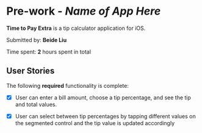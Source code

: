 # Pre-work - *Name of App Here*

**Time to Pay Extra** is a tip calculator application for iOS.

Submitted by: **Beide Liu**

Time spent: **2** hours spent in total

## User Stories

The following **required** functionality is complete:

* [x] User can enter a bill amount, choose a tip percentage, and see the tip and total values.
* [x] User can select between tip percentages by tapping different values on the segmented control and the tip value is updated accordingly



